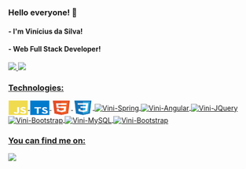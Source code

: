 ### Hello everyone! 👋


#### - I'm Vinícius da Silva!
#### - Web Full Stack Developer!



 <div>
  <a href="https://github.com/ViniciusSP1995">
  <img height="180em" src="https://github-readme-stats.vercel.app/api?username=ViniciusSP1995&show_icons=true&theme=dark&include_all_commits=true&count_private=true"/>
  <img height="180em" src="https://github-readme-stats.vercel.app/api/top-langs/?username=ViniciusSP1995&layout=compact&langs_count=7&theme=dark"/>
</div>

### Technologies:
<div style="display: inline_block">
  <img align="center" alt="Vini-Js" height="30" width="40" src="https://raw.githubusercontent.com/devicons/devicon/master/icons/javascript/javascript-plain.svg">
  <img align="center" alt="Vini-Ts" height="30" width="40" src="https://raw.githubusercontent.com/devicons/devicon/master/icons/typescript/typescript-plain.svg">
  <img align="center" alt="Vini-HTML" height="30" width="40" src="https://raw.githubusercontent.com/devicons/devicon/master/icons/html5/html5-original.svg">
  <img align="center" alt="Vini-CSS" height="30" width="40" src="https://raw.githubusercontent.com/devicons/devicon/master/icons/css3/css3-original.svg">
  <img align="center" alt="Vini-Spring" height="30" width="40" src="https://img.icons8.com/color/452/spring-logo.png">
  <img align="center" alt="Vini-Angular" height="30" width="40" src="https://icons-for-free.com/iconfiles/png/512/vscode+icons+type+angular-1324451232424045372.png">
  <img align="center" alt="Vini-JQuery" height="30" width="40" src="https://cdn.iconscout.com/icon/free/png-512/jquery-10-1175155.png">
  <img align="center" alt="Vini-Bootstrap" height="30" width="40" src="https://img.icons8.com/color/452/bootstrap.png">
  <img align="center" alt="Vini-MySQL" height="30" width="40" src="https://styles.redditmedia.com/t5_2qm6k/styles/communityIcon_dhjr6guc03x51.png?width=256&s=3e825b7205c7f497d4695028e358d26ee359f84b">
  <img align="center" alt="Vini-Bootstrap" height="30" width="40" src="https://image.flaticon.com/icons/png/512/226/226777.png">
</div>

### You can find me on: 
<div style="display: inline_block">
<div> 
  <a href="https://www.linkedin.com/in/vin%C3%ADcius-da-silva-609ba2170/" target="_blank"><img src="https://img.shields.io/badge/-LinkedIn-%230077B5?style=for-the-badge&logo=linkedin&logoColor=white" target="_blank"></a>
</div>

</div>
